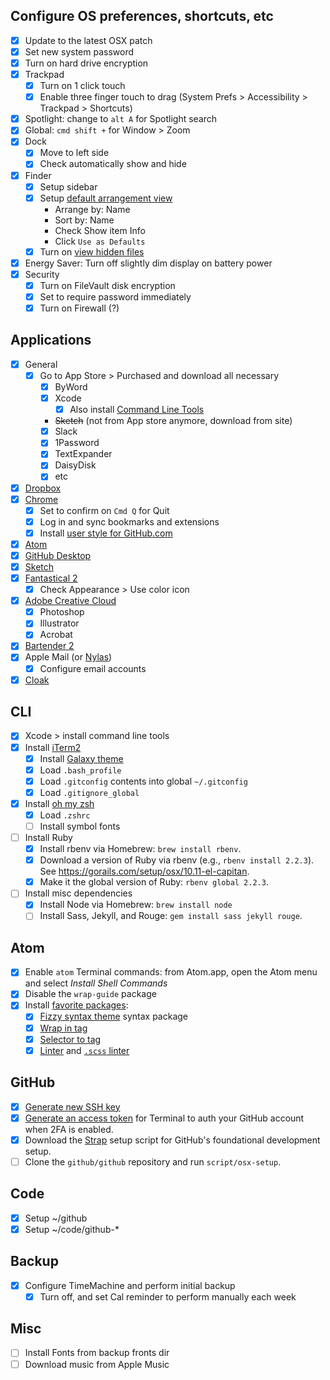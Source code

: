 ## Configure OS preferences, shortcuts, etc
- [x] Update to the latest OSX patch
- [x] Set new system password
- [x] Turn on hard drive encryption
- [x] Trackpad
	- [x] Turn on 1 click touch
	- [x] Enable three finger touch to drag (System Prefs > Accessibility > Trackpad > Shortcuts)
- [x] Spotlight: change to `alt A` for Spotlight search
- [x] Global: `cmd shift +` for Window > Zoom
- [x] Dock
	- [x] Move to left side
	- [x] Check automatically show and hide
- [x] Finder
	- [x] Setup sidebar
	- [x] Setup [default arrangement view](https://howchoo.com/g/mzuxyjqyzmy/how-to-set-the-view-options-for-all-finder-windows-in-os-x)
		- Arrange by: Name
		- Sort by: Name
		- Check Show item Info
		- Click `Use as Defaults`
	- [x] Turn on [view hidden files](https://gist.github.com/jglovier/f87661ad2d10fa747ad6fcbbf7224305)
- [x] Energy Saver: Turn off slightly dim display on battery power
- [x] Security
	- [x] Turn on FileVault disk encryption
	- [x] Set to require password immediately
	- [x] Turn on Firewall (?)

## Applications
- [x] General
	- [x] Go to App Store > Purchased and download all necessary
		- [x] ByWord
		- [x] Xcode
			- [x] Also install [Command Line Tools](https://developer.apple.com/downloads/)
		- ~~Sketch~~ (not from App store anymore, download from site)
		- [x] Slack
		- [x] 1Password
		- [x] TextExpander
		- [x] DaisyDisk
		- [x] etc
- [x] [Dropbox](https://www.dropbox.com/install)
- [x] [Chrome](http://www.google.com/chrome/)
	- [x] Set to confirm on `Cmd Q` for Quit
	- [x] Log in and sync bookmarks and extensions
	- [x] Install [user style for GitHub.com](https://gist.github.com/jglovier/2dff3507d9ee007f6ce4)
- [x] [Atom](http://atom.io)
- [x] [GitHub Desktop](https://desktop.github.com/)
- [x] [Sketch](http://www.sketchapp.com/)
- [x] [Fantastical 2](https://flexibits.com/fantastical)
	- [x] Check Appearance > Use color icon
- [x] [Adobe Creative Cloud](http://www.adobe.com/creativecloud.html)
	- [x] Photoshop
	- [x] Illustrator
	- [x] Acrobat
- [x] [Bartender 2](https://www.macbartender.com/)
- [x] Apple Mail (or [Nylas](https://nylas.com/))
	- [x] Configure email accounts
- [x] [Cloak](https://www.getcloak.com/)

## CLI
- [x] Xcode > install command line tools
- [x] Install [iTerm2](https://www.iterm2.com/)
	- [x] Install [Galaxy theme](https://github.com/jglovier/galaxy-theme-iterm)
	- [x] Load `.bash_profile`
	- [x] Load `.gitconfig` contents into global `~/.gitconfig`
	- [x] Load `.gitignore_global`
- [x] Install [oh my zsh](http://ohmyz.sh/)
	- [x] Load `.zshrc`
	- [ ] Install symbol fonts
- [ ] Install Ruby
	- [x] Install rbenv via Homebrew: `brew install rbenv`.
	- [x] Download a version of Ruby via rbenv (e.g., `rbenv install 2.2.3`). See <https://gorails.com/setup/osx/10.11-el-capitan>.
	- [x] Make it the global version of Ruby: `rbenv global 2.2.3`.
- [ ] Install misc dependencies
	- [x] Install Node via Homebrew: `brew install node`
	- [ ] Install Sass, Jekyll, and Rouge: `gem install sass jekyll rouge`.

## Atom
- [x] Enable `atom` Terminal commands: from Atom.app, open the Atom menu and select *Install Shell Commands*
- [x] Disable the `wrap-guide` package
- [x] Install [favorite packages](https://atom.io/users/jglovier/stars):
	- [x] [Fizzy syntax theme](https://atom.io/themes/fizzy) syntax package
	- [x] [Wrap in tag](https://atom.io/packages/atom-wrap-in-tag)
	- [x] [Selector to tag](https://atom.io/packages/selector-to-tag)
	- [x] [Linter](https://atom.io/packages/linter) and [`.scss` linter](https://atom.io/packages/linter-scss-lint)

## GitHub
- [x] [Generate new SSH key](https://help.github.com/articles/generating-an-ssh-key/)
- [x] [Generate an access token](https://help.github.com/articles/creating-an-access-token-for-command-line-use/) for Terminal to auth your GitHub account when 2FA is enabled.
- [x] Download the [Strap](https://github.com/mikemcquaid/strap) setup script for GitHub's foundational development setup.
- [ ] Clone the `github/github` repository and run `script/osx-setup`.

## Code
- [x] Setup ~/github
- [x] Setup ~/code/github-*

## Backup
- [x] Configure TimeMachine and perform initial backup
  - [x] Turn off, and set Cal reminder to perform manually each week

## Misc
- [ ] Install Fonts from backup fronts dir
- [ ] Download music from Apple Music
